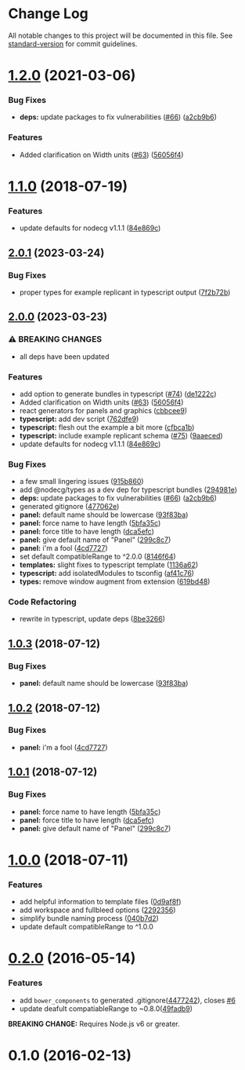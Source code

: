 # Change Log

All notable changes to this project will be documented in this file. See [standard-version](https://github.com/conventional-changelog/standard-version) for commit guidelines.

<a name="1.2.0"></a>

# [1.2.0](https://github.com/nodecg/generator-nodecg/compare/v1.1.0...v1.2.0) (2021-03-06)

### Bug Fixes

-   **deps:** update packages to fix vulnerabilities ([#66](https://github.com/nodecg/generator-nodecg/issues/66)) ([a2cb9b6](https://github.com/nodecg/generator-nodecg/commit/a2cb9b6))

### Features

-   Added clarification on Width units ([#63](https://github.com/nodecg/generator-nodecg/issues/63)) ([56056f4](https://github.com/nodecg/generator-nodecg/commit/56056f4))

<a name="1.1.0"></a>

# [1.1.0](https://github.com/nodecg/generator-nodecg/compare/v1.0.3...v1.1.0) (2018-07-19)

### Features

-   update defaults for nodecg v1.1.1 ([84e869c](https://github.com/nodecg/generator-nodecg/commit/84e869c))

<a name="1.0.3"></a>

## [2.0.1](https://github.com/nodecg/generator-nodecg/compare/v2.0.0...v2.0.1) (2023-03-24)


### Bug Fixes

* proper types for example replicant in typescript output ([7f2b72b](https://github.com/nodecg/generator-nodecg/commit/7f2b72b585ffde70ca7dfc7d0c14a62585fe92fb))

## [2.0.0](https://github.com/nodecg/generator-nodecg/compare/v1.0.0...v2.0.0) (2023-03-23)


### ⚠ BREAKING CHANGES

* all deps have been updated

### Features

* add option to generate bundles in typescript ([#74](https://github.com/nodecg/generator-nodecg/issues/74)) ([de1222c](https://github.com/nodecg/generator-nodecg/commit/de1222cd907a34ae54a2a5720a81dd8a59b2e491))
* Added clarification on Width units ([#63](https://github.com/nodecg/generator-nodecg/issues/63)) ([56056f4](https://github.com/nodecg/generator-nodecg/commit/56056f44e5b32cc158e356e604963989dfec965b))
* react generators for panels and graphics ([cbbcee9](https://github.com/nodecg/generator-nodecg/commit/cbbcee9455f5e0b944067cb2931bb67b7a2cda2a))
* **typescript:** add dev script ([762dfe9](https://github.com/nodecg/generator-nodecg/commit/762dfe991df03225525a2a2c035f2ae84085a16b))
* **typescript:** flesh out the example a bit more ([cfbca1b](https://github.com/nodecg/generator-nodecg/commit/cfbca1b52feae3a6dde3a52c18deb50dec959c25))
* **typescript:** include example replicant schema ([#75](https://github.com/nodecg/generator-nodecg/issues/75)) ([9aaeced](https://github.com/nodecg/generator-nodecg/commit/9aaeced7a45871d0f627ea74a8c69925969f3848))
* update defaults for nodecg v1.1.1 ([84e869c](https://github.com/nodecg/generator-nodecg/commit/84e869c1713be5460e14073c82cd45c3b8d9c098))


### Bug Fixes

* a few small lingering issues ([915b860](https://github.com/nodecg/generator-nodecg/commit/915b8604604b4124afac055c37377d6be59db918))
* add @nodecg/types as a dev dep for typescript bundles ([294981e](https://github.com/nodecg/generator-nodecg/commit/294981ed82070c1e9932d6364047f7764f64b2d0))
* **deps:** update packages to fix vulnerabilities ([#66](https://github.com/nodecg/generator-nodecg/issues/66)) ([a2cb9b6](https://github.com/nodecg/generator-nodecg/commit/a2cb9b6aa5724264f476f8999b5c40ea4dfbd277))
* generated gitignore ([477062e](https://github.com/nodecg/generator-nodecg/commit/477062e449cd38297511cceb3f86e61874111565))
* **panel:** default name should be lowercase ([93f83ba](https://github.com/nodecg/generator-nodecg/commit/93f83bab9acf8ff1c28e1b51af0c952bed850018))
* **panel:** force name to have length ([5bfa35c](https://github.com/nodecg/generator-nodecg/commit/5bfa35ce7900281fdd2fce67b9399943ce4104ef))
* **panel:** force title to have length ([dca5efc](https://github.com/nodecg/generator-nodecg/commit/dca5efcbf7895da41536d358f1b99bb7e9e8b15c))
* **panel:** give default name of "Panel" ([299c8c7](https://github.com/nodecg/generator-nodecg/commit/299c8c7d7da7cd861961197e74705ecb624d94b5))
* **panel:** i'm a fool ([4cd7727](https://github.com/nodecg/generator-nodecg/commit/4cd7727c1ec3e8da65be38d251d776115d726efb))
* set default compatibleRange to ^2.0.0 ([8146f64](https://github.com/nodecg/generator-nodecg/commit/8146f6405b2466a6c54ef2e2f90adf52ced567c0))
* **templates:** slight fixes to typescript template ([1136a62](https://github.com/nodecg/generator-nodecg/commit/1136a622e563bb62eeb6095a44098607e11eb71c))
* **typescript:** add isolatedModules to tsconfig ([af41c76](https://github.com/nodecg/generator-nodecg/commit/af41c76dedf33c2fb0ccf87babfcfd2badb0f09b))
* **types:** remove window augment from extension ([619bd48](https://github.com/nodecg/generator-nodecg/commit/619bd48a2c23cb6363fd95819a1067de8702c7b8))


### Code Refactoring

* rewrite in typescript, update deps ([8be3266](https://github.com/nodecg/generator-nodecg/commit/8be326611eb41a3ded0733eca10981bc1139e6ed))

## [1.0.3](https://github.com/nodecg/generator-nodecg/compare/v1.0.2...v1.0.3) (2018-07-12)

### Bug Fixes

-   **panel:** default name should be lowercase ([93f83ba](https://github.com/nodecg/generator-nodecg/commit/93f83ba))

<a name="1.0.2"></a>

## [1.0.2](https://github.com/nodecg/generator-nodecg/compare/v1.0.1...v1.0.2) (2018-07-12)

### Bug Fixes

-   **panel:** i'm a fool ([4cd7727](https://github.com/nodecg/generator-nodecg/commit/4cd7727))

<a name="1.0.1"></a>

## [1.0.1](https://github.com/nodecg/generator-nodecg/compare/v1.0.0...v1.0.1) (2018-07-12)

### Bug Fixes

-   **panel:** force name to have length ([5bfa35c](https://github.com/nodecg/generator-nodecg/commit/5bfa35c))
-   **panel:** force title to have length ([dca5efc](https://github.com/nodecg/generator-nodecg/commit/dca5efc))
-   **panel:** give default name of "Panel" ([299c8c7](https://github.com/nodecg/generator-nodecg/commit/299c8c7))

<a name="1.0.0"></a>

# [1.0.0](https://github.com/nodecg/generator-nodecg/compare/v0.2.0...v1.0.0) (2018-07-11)

### Features

-   add helpful information to template files ([0d9af8f](https://github.com/nodecg/generator-nodecg/commit/0d9af8f))
-   add workspace and fullbleed options ([2292356](https://github.com/nodecg/generator-nodecg/commit/2292356))
-   simplify bundle naming process ([040b7d2](https://github.com/nodecg/generator-nodecg/commit/040b7d2))
-   update default compatibleRange to ^1.0.0

<a name="0.2.0"></a>

# [0.2.0](https://github.com/nodecg/generator-nodecg/compare/v0.1.0...v0.2.0) (2016-05-14)

### Features

-   add `bower_components` to generated .gitignore([4477242](https://github.com/nodecg/generator-nodecg/commit/4477242)), closes [#6](https://github.com/nodecg/generator-nodecg/issues/6)
-   update deafult compatiableRange to ~0.8.0([49fadb9](https://github.com/nodecg/generator-nodecg/commit/49fadb9))

**BREAKING CHANGE:** Requires Node.js v6 or greater.

<a name="0.1.0"></a>

# 0.1.0 (2016-02-13)
